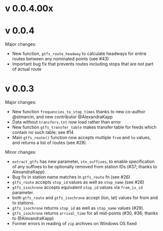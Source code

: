 # v 0.0.4.00x

# v 0.0.4

Major changes:

- New function, `gtfs_route_headway` to calculate headways for entire routes
  between any nominated points (see #43)
- Important bug fix that prevents routes including stops that are not part of
  actual route


# v 0.0.3

Major changes:

- New function `frequencies_to_stop_times` thanks to new co-author @stmarcin,
  and new contributor @AlexandraKapp
- Data without `transfers.txt` now load rather than error
- New function `gtfs_transfer_table` makes transfer table for feeds which
  contain no such table; see #14
- Main `gtfs_route()` function now accepts multiple `from` and `to` values, and
  returns a list of routes (see #28).

Minor changes:

- `extract_gtfs` has new parameter, `stn_suffixes`, to enable specification of
  any suffixes to be optionally removed from station IDs (#37; thanks to
  AlexandraKapp).
- Bug fix in station name matches in `gtfs_route` fn (see #26)
- `gtfs_route` accepts `stop_id` values as well as `stop_name` (see #26)
- `gtfs_isochrone` accepts equivalent `stop_id` values via `from_is_id` parameter.
- both `gtfs_route` and `gtfs_isochrone` accept (lon, lat) values for from and
  to stations.
- `gtfs_isochrone` returns `stop_id` as well as `stop_name` values (#29).
- `gtfs_isochrone` returns `arrival_time` for all mid-points (#30, #36; thanks to @AlexandraKapp)
- Former errors in reading of `zip` archives on Windows OS fixed
